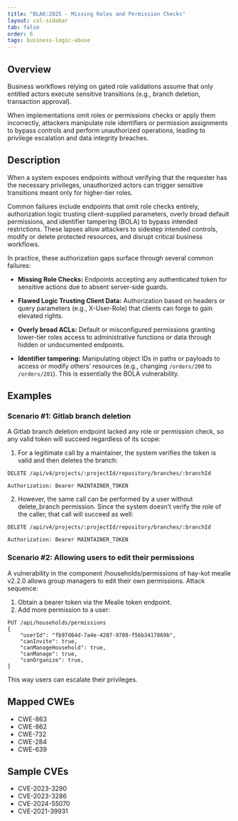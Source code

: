 ```yaml
---
title: "BLA6:2025 - Missing Roles and Permission Checks"
layout: col-sidebar
tab: false
order: 6
tags: business-logic-abuse
---
```


## Overview

Business workflows relying on gated role validations assume that only entitled actors execute sensitive transitions
(e.g., branch deletion, transaction approval).

When implementations omit roles or permissions checks or apply them incorrectly,
attackers manipulate role identifiers or permission assignments to bypass controls and perform unauthorized operations,
leading to privilege escalation and data integrity breaches.


## Description

When a system exposes endpoints without verifying that the requester has the necessary privileges, unauthorized actors
can trigger sensitive transitions meant only for higher-tier roles.

Common failures include endpoints that omit role checks entirely, authorization logic trusting client-supplied parameters,
overly broad default permissions, and identifier tampering (BOLA) to bypass intended restrictions. These lapses allow
attackers to sidestep intended controls, modify or delete protected resources, and disrupt critical business workflows.

In practice, these authorization gaps surface through several common failures:
* **Missing Role Checks:** Endpoints accepting any authenticated token for sensitive actions due to absent server-side guards.

* **Flawed Logic Trusting Client Data:** Authorization based on headers or query parameters (e.g., X-User-Role) that
clients can forge to gain elevated rights.

* **Overly broad ACLs:** Default or misconfigured permissions granting lower-tier roles access to administrative functions
or data through hidden or undocumented endpoints.

* **Identifier tampering:** Manipulating object IDs in paths or payloads to access or modify others’ resources (e.g., changing
`/orders/200` to `/orders/201`). This is essentially the BOLA vulnerability.

## Examples

### Scenario #1: Gitlab branch deletion

A Gitlab branch deletion endpoint lacked any role or permission check, so any valid token will succeed regardless of its scope:
1. For a legitimate call by a maintainer, the system verifies the token is valid and then deletes the branch:
```shell
DELETE /api/v4/projects/:projectId/repository/branches/:branchId

Authorization: Bearer MAINTAINER_TOKEN
```

2. However, the same call can be performed by a user without delete_branch permission. Since the system doesn’t verify the
role of the caller, that call will succeed as well: 
```shell
DELETE /api/v4/projects/:projectId/repository/branches/:branchId

Authorization: Bearer MAINTAINER_TOKEN
```


### Scenario #2: Allowing users to edit their permissions

A vulnerability in the component /households/permissions of hay-kot mealie v2.2.0 allows group managers to edit their own
permissions. Attack sequence:
1. Obtain a bearer token via the Mealie token endpoint.
2. Add more permission to a user:
```shell
PUT /api/households/permissions
{
    "userId": "fb97d64d-7a4e-4287-9708-f56b3417869b",
    "canInvite": true,
    "canManageHousehold": true,
    "canManage": true,
    "canOrganize": true,
}
```

This way users can escalate their privileges.

## Mapped CWEs
- CWE-863
- CWE-862
- CWE-732
- CWE-284
- CWE-639

## Sample CVEs
- CVE-2023-3290
- CVE-2023-3286
- CVE-2024-55070
- CVE-2021-39931